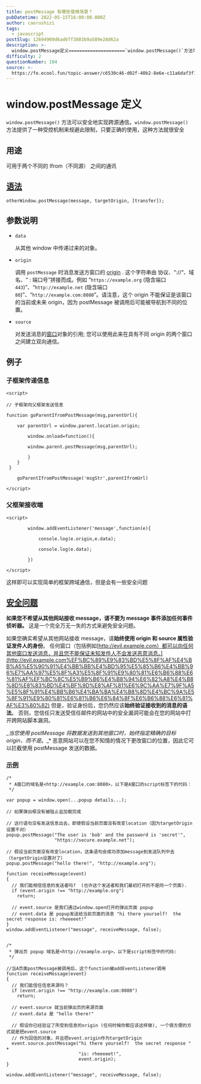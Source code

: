 ```yaml
---
title: postMessage 有哪些使用场景？
pubDatetime: 2022-05-15T16:00:00.000Z
author: caorushizi
tags:
  - javascript
postSlug: 12694909d6ad6ff3803b9a589e28d62a
description: >-
  window.postMessage定义=====================`window.postMessage()`方法可以安全地实现跨源通信。`window.postMessage()`方
difficulty: 2
questionNumber: 104
source: >-
  https://fe.ecool.fun/topic-answer/c6530c46-d02f-40b2-8e6e-c11a6daf3f12?orderBy=updateTime&order=desc&tagId=10
---
```


# window.postMessage 定义

`window.postMessage()` 方法可以安全地实现跨源通信。`window.postMessage()` 方法提供了一种受控机制来规避此限制，只要正确的使用，这种方法就很安全

## 用途

可用于两个不同的 Ifrom（不同源） 之间的通讯

## [语法](https://developer.mozilla.org/zh-CN/docs/Web/API/Window/postMessage#syntax "Permalink to 语法")

    otherWindow.postMessage(message, targetOrigin, [transfer]);

## 参数说明

- `data`

  从其他 window 中传递过来的对象。

- `origin`

  调用 `postMessage` 时消息发送方窗口的 [origin](https://developer.mozilla.org/en-US/docs/Origin "This is a link to an unwritten page") . 这个字符串由 协议、“://“、域名、“ : 端口号”拼接而成。例如 “`https://example.org` (隐含端口 `443`)”、“`http://example.net` (隐含端口 `80`)”、“`http://example.com:8080`”。请注意，这个 origin 不能保证是该窗口的当前或未来 origin，因为 postMessage 被调用后可能被导航到不同的位置。

- `source`

  对发送消息的[窗口](https://developer.mozilla.org/en-US/docs/Web/API/Window)对象的引用; 您可以使用此来在具有不同 origin 的两个窗口之间建立双向通信。

## 例子

### 子框架传递信息

    <script>

    // 子框架向父框架发送信息

    function goParentIfromPostMessage(msg,parentUrl){

        var parentUrl = window.parent.location.origin;

            window.onload=function(){

            window.parent.postMessage(msg,parentUrl);

            }
        }
     }

        goParentIfromPostMessage('msgStr',parentIfromUrl)

    </script>

### 父框架接收端

    <script>

            window.addEventListener('message',function(e){

                console.log(e.origin,e.data);

                console.log(e.data);

            })

    </script>

这样即可以实现简单的框架跨域通信，但是会有一些安全问题

## [安全问题](https://developer.mozilla.org/zh-CN/docs/Web/API/Window/postMessage#security_concerns "Permalink to 安全问题")

**如果您不希望从其他网站接收 message，请不要为 message 事件添加任何事件侦听器。** 这是一个完全万无一失的方式来避免安全问题。

如果您确实希望从其他网站接收 message，请**始终使用 origin 和 source 属性验证发件人的身份**。 任何窗口（包括例如[http://evil.example.com）都可以向任何其他窗口发送消息，并且您不能保证未知发件人不会发送恶意消息。](http://evil.example.com%EF%BC%89%E9%83%BD%E5%8F%AF%E4%BB%A5%E5%90%91%E4%BB%BB%E4%BD%95%E5%85%B6%E4%BB%96%E7%AA%97%E5%8F%A3%E5%8F%91%E9%80%81%E6%B6%88%E6%81%AF%EF%BC%8C%E5%B9%B6%E4%B8%94%E6%82%A8%E4%B8%8D%E8%83%BD%E4%BF%9D%E8%AF%81%E6%9C%AA%E7%9F%A5%E5%8F%91%E4%BB%B6%E4%BA%BA%E4%B8%8D%E4%BC%9A%E5%8F%91%E9%80%81%E6%81%B6%E6%84%8F%E6%B6%88%E6%81%AF%E3%80%82) 但是，验证身份后，您仍然应该**始终验证接收到的消息的语法**。 否则，您信任只发送受信任邮件的网站中的安全漏洞可能会在您的网站中打开跨网站脚本漏洞。

\__当您使用 postMessage 将数据发送到其他窗口时，始终指定精确的目标 origin，而不是_。\_\* 恶意网站可以在您不知情的情况下更改窗口的位置，因此它可以拦截使用 postMessage 发送的数据。

### [示例](https://developer.mozilla.org/zh-CN/docs/Web/API/Window/postMessage#example "Permalink to 示例")

    /*
     * A窗口的域名是<http://example.com:8080>，以下是A窗口的script标签下的代码：
     */

    var popup = window.open(...popup details...);

    // 如果弹出框没有被阻止且加载完成

    // 这行语句没有发送信息出去，即使假设当前页面没有改变location（因为targetOrigin设置不对）
    popup.postMessage("The user is 'bob' and the password is 'secret'",
                      "https://secure.example.net");

    // 假设当前页面没有改变location，这条语句会成功添加message到发送队列中去（targetOrigin设置对了）
    popup.postMessage("hello there!", "http://example.org");

    function receiveMessage(event)
    {
      // 我们能相信信息的发送者吗?  (也许这个发送者和我们最初打开的不是同一个页面).
      if (event.origin !== "http://example.org")
        return;

      // event.source 是我们通过window.open打开的弹出页面 popup
      // event.data 是 popup发送给当前页面的消息 "hi there yourself!  the secret response is: rheeeeet!"
    }
    window.addEventListener("message", receiveMessage, false);


    /*
     * 弹出页 popup 域名是<http://example.org>，以下是script标签中的代码:
     */

    //当A页面postMessage被调用后，这个function被addEventListener调用
    function receiveMessage(event)
    {
      // 我们能信任信息来源吗？
      if (event.origin !== "http://example.com:8080")
        return;

      // event.source 就当前弹出页的来源页面
      // event.data 是 "hello there!"

      // 假设你已经验证了所受到信息的origin (任何时候你都应该这样做), 一个很方便的方式就是把event.source
      // 作为回信的对象，并且把event.origin作为targetOrigin
      event.source.postMessage("hi there yourself!  the secret response " +
                               "is: rheeeeet!",
                               event.origin);
    }

    window.addEventListener("message", receiveMessage, false);
